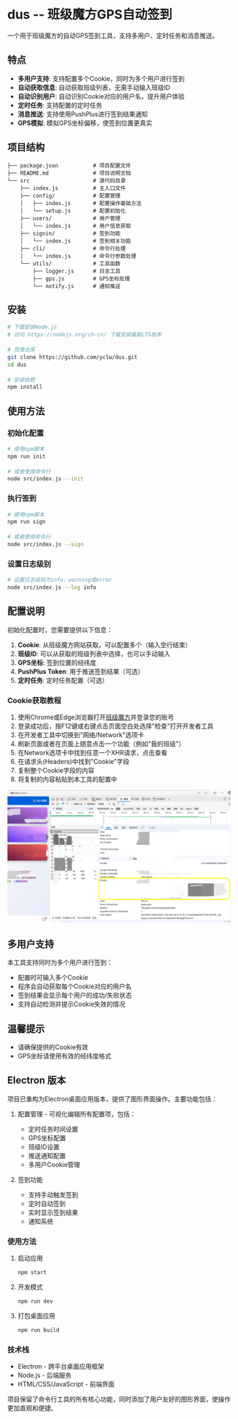 # dus -- 班级魔方GPS自动签到

一个用于班级魔方的自动GPS签到工具，支持多用户、定时任务和消息推送。

## 特点

- **多用户支持**: 支持配置多个Cookie，同时为多个用户进行签到
- **自动获取信息**: 自动获取班级列表，无需手动输入班级ID
- **自动识别用户**: 自动识别Cookie对应的用户名，提升用户体验
- **定时任务**: 支持配置的定时任务
- **消息推送**: 支持使用PushPlus进行签到结果通知
- **GPS模拟**: 模拟GPS坐标偏移，使签到位置更真实

## 项目结构

```
├── package.json           # 项目配置文件
├── README.md              # 项目说明文档
└── src                    # 源代码目录
    ├── index.js           # 主入口文件
    ├── config/            # 配置管理
    │   ├── index.js       # 配置操作基础方法
    │   └── setup.js       # 配置初始化
    ├── users/             # 用户管理
    │   └── index.js       # 用户信息获取
    ├── signin/            # 签到功能
    │   └── index.js       # 签到相关功能
    ├── cli/               # 命令行处理
    │   └── index.js       # 命令行参数处理
    └── utils/             # 工具函数
        ├── logger.js      # 日志工具
        ├── gps.js         # GPS坐标处理
        └── notify.js      # 通知推送
```

## 安装

```bash
# 下载安装Node.js
# 访问 https://nodejs.org/zh-cn/ 下载安装最新LTS版本

# 克隆仓库
git clone https://github.com/yclw/dus.git
cd dus

# 安装依赖
npm install
```

## 使用方法

### 初始化配置

```bash
# 使用npm脚本
npm run init

# 或者使用命令行
node src/index.js --init
```

### 执行签到

```bash
# 使用npm脚本
npm run sign

# 或者使用命令行
node src/index.js --sign
```

### 设置日志级别

```bash
# 设置日志级别为info、warning或error
node src/index.js --log info
```

## 配置说明

初始化配置时，您需要提供以下信息：

1. **Cookie**: 从班级魔方网站获取，可以配置多个（输入空行结束）
2. **班级ID**: 可以从获取的班级列表中选择，也可以手动输入
3. **GPS坐标**: 签到位置的经纬度
4. **PushPlus Token**: 用于推送签到结果（可选）
5. **定时任务**: 定时任务配置（可选）

### Cookie获取教程

1. 使用Chrome或Edge浏览器打开[班级魔方](https://k8n.cn/student/)并登录您的账号
2. 登录成功后，按F12键或右键点击页面空白处选择"检查"打开开发者工具
3. 在开发者工具中切换到"网络/Network"选项卡
4. 刷新页面或者在页面上随意点击一个功能（例如"我的班级"）
5. 在Network选项卡中找到任意一个XHR请求，点击查看
6. 在请求头(Headers)中找到"Cookie"字段
7. 复制整个Cookie字段的内容
8. 将复制的内容粘贴到本工具的配置中

![Cookie获取示意图](docs/cookie.png)

## 多用户支持

本工具支持同时为多个用户进行签到：

- 配置时可输入多个Cookie
- 程序会自动获取每个Cookie对应的用户名
- 签到结果会显示每个用户的成功/失败状态
- 支持自动检测并提示Cookie失效的情况

## 温馨提示

- 请确保提供的Cookie有效
- GPS坐标请使用有效的经纬度格式

## Electron 版本

项目已重构为Electron桌面应用版本，提供了图形界面操作。主要功能包括：

1. 配置管理 - 可视化编辑所有配置项，包括：
   - 定时任务时间设置
   - GPS坐标配置
   - 班级ID设置
   - 推送通知配置
   - 多用户Cookie管理

2. 签到功能
   - 支持手动触发签到
   - 定时自动签到
   - 实时显示签到结果
   - 通知系统

### 使用方法

1. 启动应用
   ```bash
   npm start
   ```

2. 开发模式
   ```bash
   npm run dev
   ```

3. 打包桌面应用
   ```bash
   npm run build
   ```

### 技术栈

- Electron - 跨平台桌面应用框架
- Node.js - 后端服务
- HTML/CSS/JavaScript - 前端界面

项目保留了命令行工具的所有核心功能，同时添加了用户友好的图形界面，使操作更加直观和便捷。